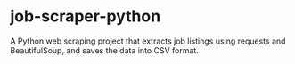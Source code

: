 # job-scraper-python
A Python web scraping project that extracts job listings using requests and BeautifulSoup, and saves the data into CSV format.
